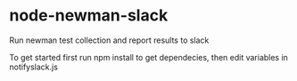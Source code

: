 # node-newman-slack
Run newman test collection and report results to slack

To get started first run npm install to get dependecies, then edit variables in notifyslack.js 

